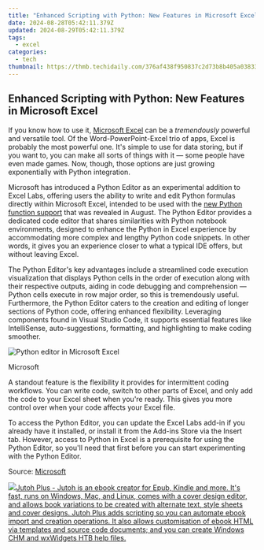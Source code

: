 ```yaml
---
title: "Enhanced Scripting with Python: New Features in Microsoft Excel"
date: 2024-08-28T05:42:11.379Z
updated: 2024-08-29T05:42:11.379Z
tags:
  - excel
categories:
  - tech
thumbnail: https://thmb.techidaily.com/376af438f950837c2d73b8b405a038336106e727f3f7dd084f47eac7cc102245.jpg
---
```


## Enhanced Scripting with Python: New Features in Microsoft Excel

If you know how to use it, [Microsoft Excel](https://vp-tips.techidaily.com/professional-stability-essentials-for-youtube-videographers/) can be a _tremendously_ powerful and versatile tool. Of the Word-PowerPoint-Excel trio of apps, Excel is probably the most powerful one. It's simple to use for data storing, but if you want to, you can make all sorts of things with it — some people have even made games. Now, though, those options are just growing exponentially with Python integration.

 Microsoft has introduced a Python Editor as an experimental addition to Excel Labs, offering users the ability to write and edit Python formulas directly within Microsoft Excel, intended to be used with the [new Python function support](https://fox-blue.techidaily.com/updated-in-2024-the-sleep-inducing-series-analyzing-video-bedtime-stories/) that was revealed in August. The Python Editor provides a dedicated code editor that shares similarities with Python notebook environments, designed to enhance the Python in Excel experience by accommodating more complex and lengthy Python code snippets. In other words, it gives you an experience closer to what a typical IDE offers, but without leaving Excel.

 The Python Editor's key advantages include a streamlined code execution visualization that displays Python cells in the order of execution along with their respective outputs, aiding in code debugging and comprehension — Python cells execute in row major order, so this is tremendously useful. Furthermore, the Python Editor caters to the creation and editing of longer sections of Python code, offering enhanced flexibility. Leveraging components found in Visual Studio Code, it supports essential features like IntelliSense, auto-suggestions, formatting, and highlighting to make coding smoother.

![Python editor in Microsoft Excel](https://static1.howtogeekimages.com/wordpress/wp-content/uploads/2023/09/screen_1_long.png) 

Microsoft

 A standout feature is the flexibility it provides for intermittent coding workflows. You can write code, switch to other parts of Excel, and only add the code to your Excel sheet when you're ready. This gives you more control over when your code affects your Excel file.

 To access the Python Editor, you can update the Excel Labs add-in if you already have it installed, or install it from the Add-ins Store via the Insert tab. However, access to Python in Excel is a prerequisite for using the Python Editor, so you'll need that first before you can start experimenting with the Python Editor.

 Source: [Microsoft](https://techcommunity.microsoft.com/t5/excel-blog/introducing-the-python-editor-from-excel-labs/ba-p/3928986)

<ins class="adsbygoogle"
     style="display:block"
     data-ad-format="autorelaxed"
     data-ad-client="ca-pub-7571918770474297"
     data-ad-slot="1223367746"></ins>



<ins class="adsbygoogle"
     style="display:block"
     data-ad-client="ca-pub-7571918770474297"
     data-ad-slot="8358498916"
     data-ad-format="auto"
     data-full-width-responsive="true"></ins>



<!-- affiliate ads begin -->
<a href="https://secure.2checkout.com/order/checkout.php?PRODS=4699091&QTY=1&AFFILIATE=108875&CART=1"><img src="https://secure.avangate.com/images/merchant/bccefcc1b1eee9eca3ae4f5c1a281482/products/1_jutoh-logo-1200x1600.jpg" border="0">Jutoh Plus -  Jutoh is an ebook creator for Epub, Kindle and more. It's fast, runs on Windows, Mac, and Linux, comes with a cover design editor, and allows book variations to be created with alternate text, style sheets and cover designs. Jutoh Plus adds scripting so you can automate ebook import and creation operations. It also allows customisation of ebook HTML via templates and source code documents; and you can create Windows CHM and wxWidgets HTB help files. </a>
<!-- affiliate ads end -->